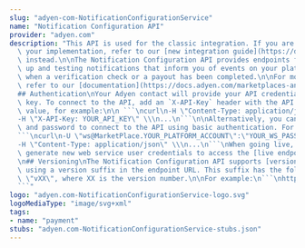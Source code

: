 ```yaml
---
slug: "adyen-com-NotificationConfigurationService"
name: "Notification Configuration API"
provider: "adyen.com"
description: "This API is used for the classic integration. If you are just starting\
  \ your implementation, refer to our [new integration guide](https://docs.adyen.com/marketplaces-and-platforms)\
  \ instead.\n\nThe Notification Configuration API provides endpoints for setting\
  \ up and testing notifications that inform you of events on your platform, for example\
  \ when a verification check or a payout has been completed.\n\nFor more information,\
  \ refer to our [documentation](https://docs.adyen.com/marketplaces-and-platforms/classic/notifications).\n\
  ## Authentication\nYour Adyen contact will provide your API credential and an API\
  \ key. To connect to the API, add an `X-API-Key` header with the API key as the\
  \ value, for example:\n\n ```\ncurl\n-H \"Content-Type: application/json\" \\\n\
  -H \"X-API-Key: YOUR_API_KEY\" \\\n...\n```\n\nAlternatively, you can use the username\
  \ and password to connect to the API using basic authentication. For example:\n\n\
  ```\ncurl\n-U \"ws@MarketPlace.YOUR_PLATFORM_ACCOUNT\":\"YOUR_WS_PASSWORD\" \\\n\
  -H \"Content-Type: application/json\" \\\n...\n```\nWhen going live, you need to\
  \ generate new web service user credentials to access the [live endpoints](https://docs.adyen.com/development-resources/live-endpoints).\n\
  \n## Versioning\nThe Notification Configuration API supports [versioning](https://docs.adyen.com/development-resources/versioning)\
  \ using a version suffix in the endpoint URL. This suffix has the following format:\
  \ \"vXX\", where XX is the version number.\n\nFor example:\n```\nhttps://cal-test.adyen.com/cal/services/Notification/v6/createNotificationConfiguration\n\
  ```"
logo: "adyen.com-NotificationConfigurationService-logo.svg"
logoMediaType: "image/svg+xml"
tags:
- name: "payment"
stubs: "adyen.com-NotificationConfigurationService-stubs.json"
---
```

